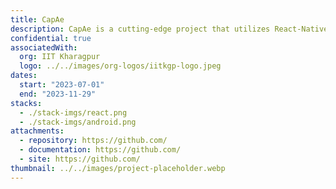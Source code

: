 ```yaml
---
title: CapAe
description: CapAe is a cutting-edge project that utilizes React-Native and Django to record and visualize the real-time movement of aerospace objects in 3D space, providing accurate and efficient tracking and analysis capabilities.
confidential: true
associatedWith:
  org: IIT Kharagpur
  logo: ../../images/org-logos/iitkgp-logo.jpeg
dates:
  start: "2023-07-01"
  end: "2023-11-29"
stacks:
  - ./stack-imgs/react.png
  - ./stack-imgs/android.png
attachments:
  - repository: https://github.com/
  - documentation: https://github.com/
  - site: https://github.com/
thumbnail: ../../images/project-placeholder.webp
---
```


